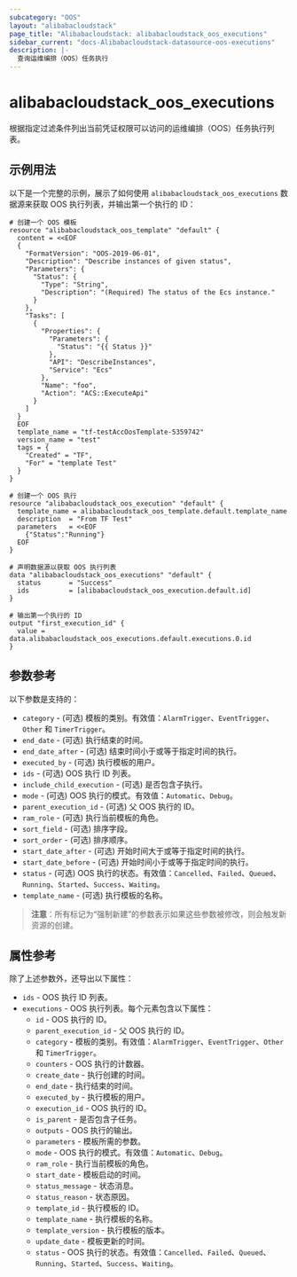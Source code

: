 ```yaml
---
subcategory: "OOS"
layout: "alibabacloudstack"
page_title: "Alibabacloudstack: alibabacloudstack_oos_executions"
sidebar_current: "docs-Alibabacloudstack-datasource-oos-executions"
description: |- 
  查询运维编排（OOS）任务执行
---
```


# alibabacloudstack_oos_executions

根据指定过滤条件列出当前凭证权限可以访问的运维编排（OOS）任务执行列表。

## 示例用法

以下是一个完整的示例，展示了如何使用 `alibabacloudstack_oos_executions` 数据源来获取 OOS 执行列表，并输出第一个执行的 ID：

```hcl
# 创建一个 OOS 模板
resource "alibabacloudstack_oos_template" "default" {
  content = <<EOF
  {
    "FormatVersion": "OOS-2019-06-01",
    "Description": "Describe instances of given status",
    "Parameters": {
      "Status": {
        "Type": "String",
        "Description": "(Required) The status of the Ecs instance."
      }
    },
    "Tasks": [
      {
        "Properties": {
          "Parameters": {
            "Status": "{{ Status }}"
          },
          "API": "DescribeInstances",
          "Service": "Ecs"
        },
        "Name": "foo",
        "Action": "ACS::ExecuteApi"
      }
    ]
  }
  EOF
  template_name = "tf-testAccOosTemplate-5359742"
  version_name = "test"
  tags = {
    "Created" = "TF",
    "For" = "template Test"
  }
}

# 创建一个 OOS 执行
resource "alibabacloudstack_oos_execution" "default" {
  template_name = alibabacloudstack_oos_template.default.template_name
  description  = "From TF Test"
  parameters   = <<EOF
    {"Status":"Running"}
  EOF
}

# 声明数据源以获取 OOS 执行列表
data "alibabacloudstack_oos_executions" "default" {
  status       = "Success"
  ids          = [alibabacloudstack_oos_execution.default.id]
}

# 输出第一个执行的 ID
output "first_execution_id" {
  value = data.alibabacloudstack_oos_executions.default.executions.0.id
}
```

## 参数参考

以下参数是支持的：

* `category` - (可选) 模板的类别。有效值：`AlarmTrigger`、`EventTrigger`、`Other` 和 `TimerTrigger`。
* `end_date` - (可选) 执行结束的时间。
* `end_date_after` - (可选) 结束时间小于或等于指定时间的执行。
* `executed_by` - (可选) 执行模板的用户。
* `ids` - (可选) OOS 执行 ID 列表。
* `include_child_execution` - (可选) 是否包含子执行。
* `mode` - (可选) OOS 执行的模式。有效值：`Automatic`、`Debug`。
* `parent_execution_id` - (可选) 父 OOS 执行的 ID。
* `ram_role` - (可选) 执行当前模板的角色。
* `sort_field` - (可选) 排序字段。
* `sort_order` - (可选) 排序顺序。
* `start_date_after` - (可选) 开始时间大于或等于指定时间的执行。
* `start_date_before` - (可选) 开始时间小于或等于指定时间的执行。
* `status` - (可选) OOS 执行的状态。有效值：`Cancelled`、`Failed`、`Queued`、`Running`、`Started`、`Success`、`Waiting`。
* `template_name` - (可选) 执行模板的名称。

> **注意**：所有标记为“强制新建”的参数表示如果这些参数被修改，则会触发新资源的创建。

## 属性参考

除了上述参数外，还导出以下属性：

* `ids` - OOS 执行 ID 列表。
* `executions` - OOS 执行列表。每个元素包含以下属性：
  * `id` - OOS 执行的 ID。
  * `parent_execution_id` - 父 OOS 执行的 ID。
  * `category` - 模板的类别。有效值：`AlarmTrigger`、`EventTrigger`、`Other` 和 `TimerTrigger`。
  * `counters` - OOS 执行的计数器。
  * `create_date` - 执行创建的时间。
  * `end_date` - 执行结束的时间。
  * `executed_by` - 执行模板的用户。
  * `execution_id` - OOS 执行的 ID。
  * `is_parent` - 是否包含子任务。
  * `outputs` - OOS 执行的输出。
  * `parameters` - 模板所需的参数。
  * `mode` - OOS 执行的模式。有效值：`Automatic`、`Debug`。
  * `ram_role` - 执行当前模板的角色。
  * `start_date` - 模板启动的时间。
  * `status_message` - 状态消息。
  * `status_reason` - 状态原因。
  * `template_id` - 执行模板的 ID。
  * `template_name` - 执行模板的名称。
  * `template_version` - 执行模板的版本。
  * `update_date` - 模板更新的时间。
  * `status` - OOS 执行的状态。有效值：`Cancelled`、`Failed`、`Queued`、`Running`、`Started`、`Success`、`Waiting`。